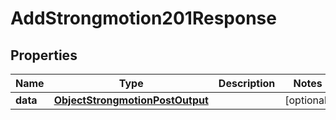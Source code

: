 

# AddStrongmotion201Response


## Properties

| Name | Type | Description | Notes |
|------------ | ------------- | ------------- | -------------|
|**data** | [**ObjectStrongmotionPostOutput**](ObjectStrongmotionPostOutput.md) |  |  [optional] |



